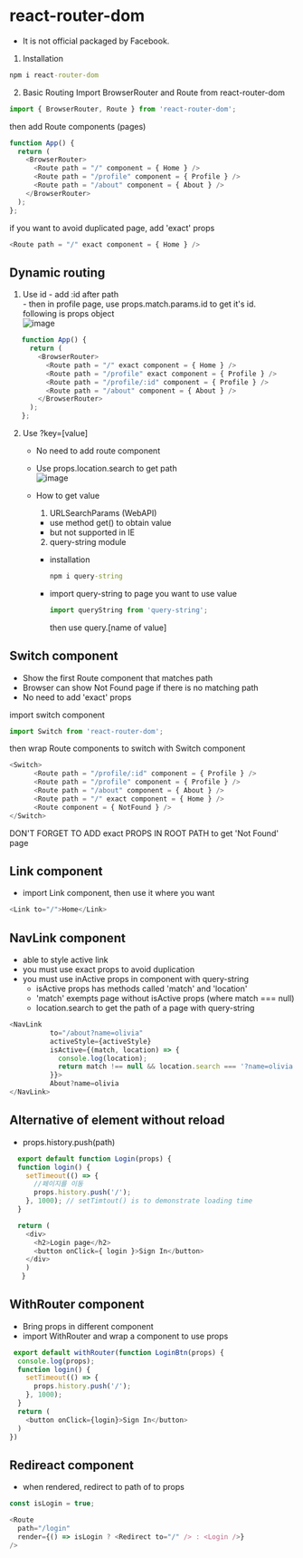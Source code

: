# react-router-dom
- It is not official packaged by Facebook.

1. Installation
```cmd
npm i react-router-dom
```

2. Basic Routing
Import BrowserRouter and Route from react-router-dom

```js
import { BrowserRouter, Route } from 'react-router-dom';
```

then add Route components (pages)

```js
function App() {
  return (
    <BrowserRouter>
      <Route path = "/" component = { Home } />
      <Route path = "/profile" component = { Profile } />
      <Route path = "/about" component = { About } />
    </BrowserRouter>
  );
};
```

if you want to avoid duplicated page, add 'exact' props

```js
<Route path = "/" exact component = { Home } />    
```

## Dynamic routing
  1. Use id
    - add :id after path  
    - then in profile page, use props.match.params.id to get it's id.  
    following is props object </br>
    ![image](https://user-images.githubusercontent.com/81205807/119598407-d9a91d00-be1d-11eb-8959-6a936a59464b.png)
    
 ```js
    function App() {
      return (
        <BrowserRouter>
          <Route path = "/" exact component = { Home } />
          <Route path = "/profile" exact component = { Profile } />
          <Route path = "/profile/:id" component = { Profile } />
          <Route path = "/about" component = { About } />
        </BrowserRouter>
      );
    };
 ```

    

 2. Use ?key=[value]
    - No need to add route component
    - Use props.location.search to get path </br>
    ![image](https://user-images.githubusercontent.com/81205807/119598612-3c9ab400-be1e-11eb-81e8-d2493a5ade8a.png)

    - How to get value
      1. URLSearchParams (WebAPI)
        - use method get() to obtain value
        - but not supported in IE
        
      2. query-string module
        - installation
          ```cmd
          npm i query-string
          ```
          
        - import query-string to page you want to use value
          ```js
          import queryString from 'query-string';
          ```
          
          then use query.[name of value]
        
  
    

## Switch component
  - Show the first Route component that matches path
  - Browser can show Not Found page if there is no matching path
  - No need to add 'exact' props
  
  import switch component
  ```js
  import Switch from 'react-router-dom';
  ```
  then wrap Route components to switch with Switch component
  
  ```js
  <Switch>
        <Route path = "/profile/:id" component = { Profile } />
        <Route path = "/profile" component = { Profile } />
        <Route path = "/about" component = { About } />
        <Route path = "/" exact component = { Home } />
        <Route component = { NotFound } />
  </Switch>
  ```
  
  DON'T FORGET TO ADD exact PROPS IN ROOT PATH to get 'Not Found' page
  
## Link component
  - import Link component, then use it where you want

  ```js
  <Link to="/">Home</Link>
  ```

## NavLink component
  - able to style active link
  - you must use exact props to avoid duplication
  - you must use inActive props in component with query-string
    - isActive props has methods called 'match' and 'location'
    - 'match' exempts page without isActive props (where match === null)
    - location.search to get the path of a page with query-string

```js
<NavLink 
          to="/about?name=olivia" 
          activeStyle={activeStyle}
          isActive={(match, location) => {
            console.log(location);
            return match !== null && location.search === '?name=olivia';
          }}>
          About?name=olivia
</NavLink>
```
  
## Alternative of <a> element without reload
  - props.history.push(path)
  
  ```js
    export default function Login(props) {
    function login() {
      setTimeout(() => {
        //페이지를 이동
        props.history.push('/');
      }, 1000); // setTimtout() is to demonstrate loading time
    }

    return (
      <div>
        <h2>Login page</h2>
        <button onClick={ login }>Sign In</button>
      </div>
      )
     }
  ```
  
## WithRouter component
  - Bring props in different component
  - import WithRouter and wrap a component to use props
  
```js
 export default withRouter(function LoginBtn(props) {
  console.log(props);
  function login() {
    setTimeout(() => {
      props.history.push('/');
    }, 1000);
  }
  return (
    <button onClick={login}>Sign In</button>
  )
})
```
  
## Redireact component   
  - when rendered, redirect to path of to props
  
  ```js
  const isLogin = true;

  <Route 
    path="/login" 
    render={() => isLogin ? <Redirect to="/" /> : <Login />} 
  />
  ```
